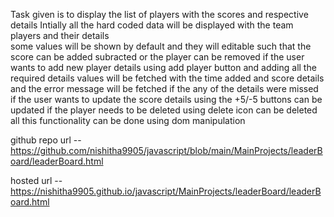 Task given is to display the list of players with the scores and respective details
Intially all the hard coded data will be displayed with the team players and their details\
some values will be shown by default and they will editable 
such that the score can be added subracted or the player can be removed
if the user wants to add new player details using add player button and adding 
all the required details values will be fetched with the time added and score details
and the error message will be fetched if the any of the details were missed
if the user wants to update the score details using the +5/-5 buttons can be updated
if the player needs to be deleted using delete icon can be deleted
all this functionality can be done using dom manipulation

github repo url -- https://github.com/nishitha9905/javascript/blob/main/MainProjects/leaderBoard/leaderBoard.html



hosted url -- https://nishitha9905.github.io/javascript/MainProjects/leaderBoard/leaderBoard.html